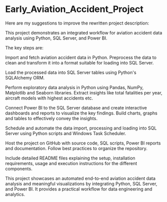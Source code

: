# Early_Aviation_Accident_Project
 
Here are my suggestions to improve the rewritten project description:

This project demonstrates an integrated workflow for aviation accident data analysis using Python, SQL Server, and Power BI. 

The key steps are:

Import and fetch aviation accident data in Python. Preprocess the data to clean and transform it into a format suitable for loading into SQL Server.

Load the processed data into SQL Server tables using Python's SQLAlchemy ORM.

Perform exploratory data analysis in Python using Pandas, NumPy, Matplotlib and Seaborn libraries. Extract insights like total fatalities per year, aircraft models with highest accidents etc.

Connect Power BI to the SQL Server database and create interactive dashboards and reports to visualize the key findings. Build charts, graphs and tables to effectively convey the insights.

Schedule and automate the data import, processing and loading into SQL Server using Python scripts and Windows Task Scheduler.

Host the project on GitHub with source code, SQL scripts, Power BI reports and documentation. Follow best practices to organize the repository. 

Include detailed README files explaining the setup, installation requirements, usage and execution instructions for the different components.

This project showcases an automated end-to-end aviation accident data analysis and meaningful visualizations by integrating Python, SQL Server, and Power BI. It provides a practical workflow for data engineering and analytics.
